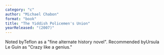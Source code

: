 ```yaml
---
category: "c"
author: "Michael Chabon"
format: "book"
title: "The Yiddish Policemen's Union"
yearReleased: "(2007)"
---
```

Noted byTeflon as a "fine alternate history novel". Recommended byUrsula Le Guin as "Crazy like a genius."
 